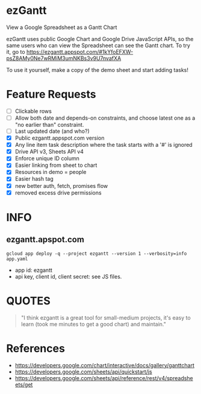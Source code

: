 # ezGantt

View a Google Spreadsheet as a Gantt Chart

ezGantt uses public Google Chart and Google Drive JavaScript APIs, 
so the same users who can view the Spreadsheet can see the Gantt chart.
To try it, go to https://ezgantt.appspot.com/#1kYfoEFXW-psZ8AMy0Ne7wRMiM3umNKBs3v9U7nvafXA

To use it yourself, make a copy of the demo sheet and start adding tasks!

# Feature Requests

- [ ] Clickable rows
- [ ] Allow both date and depends-on constraints, and choose latest one as a "no earlier than" constraint.
- [ ] Last updated date (and who?)
- [x] Public ezgantt.appspot.com version
- [x] Any line item task description where the task starts with a '#' is ignored
- [x] Drive API v3, Sheets API v4
- [x] Enforce unique ID column
- [x] Easier linking from sheet to chart
- [x] Resources in demo = people
- [x] Easier hash tag
- [x] new better auth, fetch, promises flow
- [x] removed excess drive permissions

# INFO

## ezgantt.apspot.com

`gcloud app deploy -q --project ezgantt --version 1 --verbosity=info app.yaml`

* app id: ezgantt
* api key, client id, client secret: see JS files.

# QUOTES

> "I think ezgantt is a great tool for small-medium projects, 
> it's easy to learn (took me minutes to get a good chart) and maintain."

# References

* https://developers.google.com/chart/interactive/docs/gallery/ganttchart
* https://developers.google.com/sheets/api/quickstart/js
* https://developers.google.com/sheets/api/reference/rest/v4/spreadsheets/get



